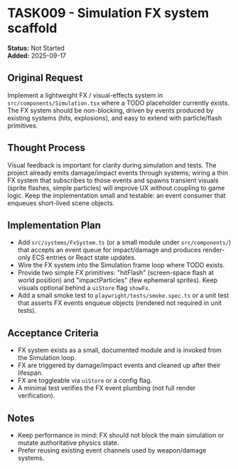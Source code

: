 # TASK009 - Simulation FX system scaffold

**Status:** Not Started  
**Added:** 2025-09-17

## Original Request

Implement a lightweight FX / visual-effects system in `src/components/Simulation.tsx` where a TODO placeholder currently exists. The FX system should be non-blocking, driven by events produced by existing systems (hits, explosions), and easy to extend with particle/flash primitives.

## Thought Process

Visual feedback is important for clarity during simulation and tests. The project already emits damage/impact events through systems; wiring a thin FX system that subscribes to those events and spawns transient visuals (sprite flashes, simple particles) will improve UX without coupling to game logic. Keep the implementation small and testable: an event consumer that enqueues short-lived scene objects.

## Implementation Plan

- Add `src/systems/FxSystem.ts` (or a small module under `src/components/`) that accepts an event queue for impact/damage and produces render-only ECS entries or React state updates.
- Wire the FX system into the Simulation frame loop where TODO exists.
- Provide two simple FX primitives: "hitFlash" (screen-space flash at world position) and "impactParticles" (few ephemeral sprites). Keep visuals optional behind a `uiStore` flag `showFx`.
- Add a small smoke test to `playwright/tests/smoke.spec.ts` or a unit test that asserts FX events enqueue objects (rendered not required in unit tests).

## Acceptance Criteria

- FX system exists as a small, documented module and is invoked from the Simulation loop.
- FX are triggered by damage/impact events and cleaned up after their lifespan.
- FX are toggleable via `uiStore` or a config flag.
- A minimal test verifies the FX event plumbing (not full render verification).

## Notes

- Keep performance in mind: FX should not block the main simulation or mutate authoritative physics state.
- Prefer reusing existing event channels used by weapon/damage systems.

